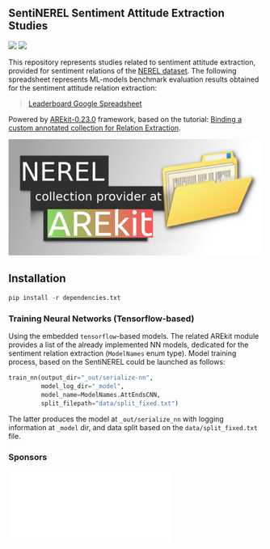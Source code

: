 ## SentiNEREL Sentiment Attitude Extraction Studies

![](https://img.shields.io/badge/Python-3.6-brightgreen.svg)
![](https://img.shields.io/badge/AREkit-0.23.0-orange.svg)

This repository represents studies related to sentiment attitude extraction, provided for 
sentiment relations of the [NEREL dataset](https://github.com/nerel-ds/nerel).
The following spreadsheet represents ML-models benchmark evaluation results
obtained for the sentiment attitude relation extraction:

> [Leaderboard Google Spreadsheet](https://docs.google.com/spreadsheets/d/1o4VVZZNraO_-dr-WnGU8LM2aEjTp8KjZhFmTab5e5DM/edit?usp=sharing)

Powered by [AREkit-0.23.0](https://github.com/nicolay-r/AREkit) framework, based on the tutorial:
[Binding a custom annotated collection for Relation Extraction](https://nicolay-r.github.io/blog/articles/2022-08/arekit-collection-bind).

<p align="center">
    <img src="data/images/nerel.png"/>
</p>

## Installation

```python
pip install -r dependencies.txt
```

### Training Neural Networks (Tensorflow-based)

Using the embedded `tensorflow`-based models.
The related AREkit module provides a list of the already implemented NN models,
dedicated for the sentiment relation extraction (`ModelNames` enum type).
Model training process, based on the SentiNEREL could be launched as follows:

```python
train_nn(output_dir="_out/serialize-nn",
         model_log_dir="_model",
         model_name=ModelNames.AttEndsCNN,
         split_filepath="data/split_fixed.txt")
```

The latter produces the model at `_out/serialize_nn` with logging information at `_model` dir, and 
data split based on the `data/split_fixed.txt` file.

### Sponsors

<p align="left">
    <img src="data/images/logo_msu.png"/>
</p>

